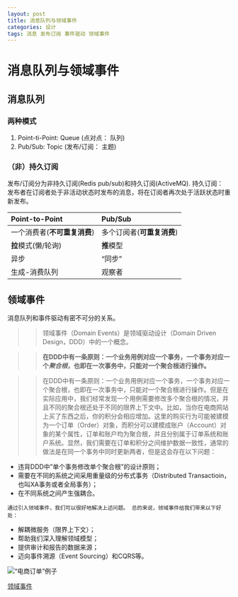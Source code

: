 ```yaml
---
layout: post
title: 消息队列与领域事件
categories: 设计
tags: 消息 发布订阅 事件驱动 领域事件
---
```


# 消息队列与领域事件

## 消息队列

### 两种模式

1. Point-ti-Point: Queue (点对点： 队列)
2. Pub/Sub: Topic (发布/订阅： 主题)

### （非）持久订阅

发布/订阅分为非持久订阅(Redis pub/sub)和持久订阅(ActiveMQ). 持久订阅：
发布者在订阅者处于非活动状态时发布的消息，将在订阅者再次处于活跃状态时重新发布。

| Point-to-Point           | Pub/Sub                |
|:-------------------------|:-----------------------|
| 一个消费者(**不可重复消费**) | 多个订阅者(**可重复消费**) |
| **拉**模式(懒/轮询)        | **推**模型              |
| 异步                      | “同步”                  |
| 生成-消费队列              | 观察者                  |


## 领域事件

消息队列和事件驱动有密不可分的关系。

>> 领域事件（Domain Events）是领域驱动设计（Domain Driven Design，DDD）中的一个概念。

>> **在DDD中有一条原则：一个业务用例对应一个事务，一个事务对应一个*聚合根*，也即在一次事务中，只能对一个聚合根进行操作。**

>> 在DDD中有一条原则：一个业务用例对应一个事务，一个事务对应一个聚合根，也即在一次事务中，只能对一个聚合根进行操作。但是在实际应用中，我们经常发现一个用例需要修改多个聚合根的情况，并且不同的聚合根还处于不同的限界上下文中。比如，当你在电商网站上买了东西之后，你的积分会相应增加。这里的购买行为可能被建模为一个订单（Order）对象，而积分可以建模成账户（Account）对象的某个属性，订单和账户均为聚合根，并且分别属于订单系统和账户系统。显然，我们需要在订单和积分之间维护数据一致性，通常的做法是在同一个事务中同时更新两者，但是这会存在以下问题：
   
   - 违背DDD中”单个事务修改单个聚合根”的设计原则；
   - 需要在不同的系统之间采用重量级的分布式事务（Distributed Transactioin，也叫XA事务或者全局事务）；
   - 在不同系统之间产生强耦合。
   
    通过引入领域事件，我们可以很好地解决上述问题。 总的来说，领域事件给我们带来以下好处：
   
   - 解耦微服务（限界上下文）；
   - 帮助我们深入理解领域模型；
   - 提供审计和报告的数据来源；
   - 迈向事件溯源（Event Sourcing）和CQRS等。
   
![“电商订单”例子](http://insights.thoughtworkers.org/wp-content/uploads/2017/04/5-OrderPlacedEvent.png)

[领域事件](http://insights.thoughtworkers.org/use-domain-events-in-microservices/)

